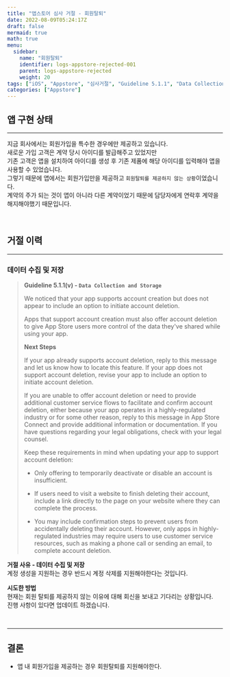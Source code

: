 ```yaml
---
title: "앱스토어 심사 거절 - 회원탈퇴"
date: 2022-08-09T05:24:17Z
draft: false
mermaid: true
math: true
menu:
  sidebar:
    name: "회원탈퇴"
    identifier: logs-appstore-rejected-001
    parent: logs-appstore-rejected
    weight: 20
tags: ["iOS", "Appstore", "심사거절", "Guideline 5.1.1", "Data Collection and Storage"]
categories: ["Appstore"]
---
```



## 앱 구현 상태
---

지금 회사에서는 회원가입을 특수한 경우에만 제공하고 있습니다.\
새로운 가입 고객은 계약 당시 아이디를 발급해주고 있었지만\
기존 고객은 앱을 설치하여 아이디를 생성 후 기존 제품에 해당 아이디를 입력해야 앱을 사용할 수 있었습니다.\
그렇기 때문에 앱에서는 회원가입만을 제공하고 `회원탈퇴를 제공하지 않는 상황`이었습니다.\
계약의 주가 되는 것이 앱이 아니라 다른 계약이었기 때문에 담당자에게 연락후 계약을 해지해야했기 때문입니다.

&nbsp;
## 거절 이력
---

### 데이터 수집 및 저장

> **Guideline 5.1.1(v) - `Data Collection and Storage`**
> 
> 
> We noticed that your app supports account creation but does not appear to include an option to initiate account deletion.
> 
> Apps that support account creation must also offer account deletion to give App Store users more control of the data they've shared while using your app.
> 
> **Next Steps**
> 
> If your app already supports account deletion, reply to this message and let us know how to locate this feature. If your app does not support account deletion, revise your app to include an option to initiate account deletion.
> 
> If you are unable to offer account deletion or need to provide additional customer service flows to facilitate and confirm account deletion, either because your app operates in a highly-regulated industry or for some other reason, reply to this message in App Store Connect and provide additional information or documentation. If you have questions regarding your legal obligations, check with your legal counsel.
> 
> Keep these requirements in mind when updating your app to support account deletion:
> 
> - Only offering to temporarily deactivate or disable an account is insufficient.
> 
> - If users need to visit a website to finish deleting their account, include a link directly to the page on your website where they can complete the process.
> 
> - You may include confirmation steps to prevent users from accidentally deleting their account. However, only apps in highly-regulated industries may require users to use customer service resources, such as making a phone call or sending an email, to complete account deletion.

**거절 사유 - 데이터 수집 및 저장** \
계정 생성을 지원하는 경우 반드시 계정 삭제를 지원해야한다는 것입니다.

**시도한 방법**\
현재는 회원 탈퇴를 제공하지 않는 이유에 대해 회신을 보내고 기다리는 상황입니다.\
진행 사항이 있다면 업데이트 하겠습니다.

&nbsp;

---

## 결론
* 앱 내 회원가입을 제공하는 경우 회원탈퇴를 지원해야한다.

